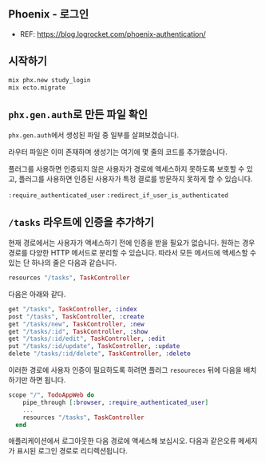## Phoenix - 로그인

- REF: https://blog.logrocket.com/phoenix-authentication/

## 시작하기

```sh
mix phx.new study_login
mix ecto.migrate
```

## `phx.gen.auth`로 만든 파일 확인

`phx.gen.auth`에서 생성된 파일 중 일부를 살펴보겠습니다.

라우터 파일은 이미 존재하며 생성기는 여기에 몇 줄의 코드를 추가했습니다.


플러그를 사용하면 인증되지 않은 사용자가 경로에 액세스하지 못하도록 보호할 수 있고, 플러그를 사용하면 인증된 사용자가 특정 결로를 방문하지 못하게 할 수 있습니다.

`:require_authenticated_user` `:redirect_if_user_is_authenticated`

## `/tasks` 라우트에 인증을 추가하기

현재 경로에서는 사용자가 액세스하기 전에 인증을 받을 필요가 없습니다. 원하는 경우 경로를 다양한 HTTP 메서드로 분리할 수 있습니다. 따라서 모든 메서드에 액세스할 수 있는 단 하나의 줄은 다음과 같습니다.

```ex
resources "/tasks", TaskController
```

다음은 아래와 같다.

```ex
get "/tasks", TaskController, :index
post "/tasks", TaskController, :create
get "/tasks/new", TaskController, :new
get "/tasks/:id", TaskController, :show
get "/tasks/:id/edit", TaskController, :edit
put "/tasks/:id/update", TaskController, :update
delete "/tasks/:id/delete", TaskController, :delete
```

이러한 경로에 사용자 인증이 필요하도록 하려면 플러그 `resoureces` 뒤에 다음을 배치하기만 하면 됩니다.

```ex
scope "/", TodoAppWeb do
    pipe_through [:browser, :require_authenticated_user]
    ...
    resources "/tasks", TaskController
  end
```

애플리케이션에서 로그아웃한 다음 경로에 액세스해 보십시오. 다음과 같은오류 메세지가 표시된 로그인 경로로 리디렉션됩니다.
